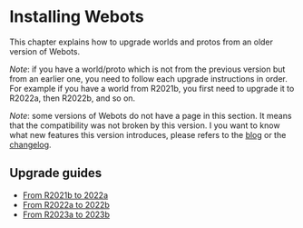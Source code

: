 # Installing Webots

This chapter explains how to upgrade worlds and protos from an older version of Webots.

*Note*: if you have a world/proto which is not from the previous version but from an earlier one, you need to follow each upgrade instructions in order. For example if you have a world from R2021b, you first need to upgrade it to R2022a, then R2022b, and so on.

*Note*: some versions of Webots do not have a page in this section. It means that the compatibility was not broken by this version. I you want to know what new features this version introduces, please refers to the [blog](../blog/index.md) or the [changelog](../reference/changelog.md).

## Upgrade guides

- [From R2021b to 2022a](from-2021b-to-2022a.md)
- [From R2022a to 2022b](from-2022a-to-2022b.md)
- [From R2023a to 2023b](from-2022a-to-2022b.md)
